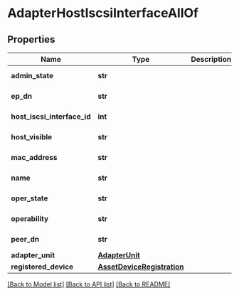 # AdapterHostIscsiInterfaceAllOf

## Properties
Name | Type | Description | Notes
------------ | ------------- | ------------- | -------------
**admin_state** | **str** |  | [optional] [readonly] 
**ep_dn** | **str** |  | [optional] [readonly] 
**host_iscsi_interface_id** | **int** |  | [optional] [readonly] 
**host_visible** | **str** |  | [optional] [readonly] 
**mac_address** | **str** |  | [optional] [readonly] 
**name** | **str** |  | [optional] [readonly] 
**oper_state** | **str** |  | [optional] [readonly] 
**operability** | **str** |  | [optional] [readonly] 
**peer_dn** | **str** |  | [optional] [readonly] 
**adapter_unit** | [**AdapterUnit**](.md) |  | [optional] 
**registered_device** | [**AssetDeviceRegistration**](.md) |  | [optional] 

[[Back to Model list]](../README.md#documentation-for-models) [[Back to API list]](../README.md#documentation-for-api-endpoints) [[Back to README]](../README.md)


